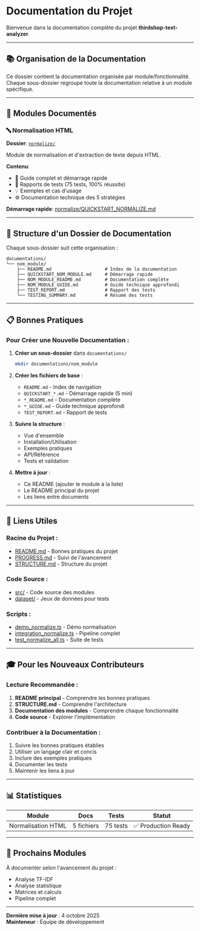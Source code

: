 # Documentation du Projet

Bienvenue dans la documentation complète du projet **thirdshop-text-analyzer**.

---

## 📚 Organisation de la Documentation

Ce dossier contient la documentation organisée par module/fonctionnalité. Chaque sous-dossier regroupe toute la documentation relative à un module spécifique.

---

## 📁 Modules Documentés

### 🔤 Normalisation HTML
**Dossier**: [`normalize/`](./normalize/)

Module de normalisation et d'extraction de texte depuis HTML.

**Contenu**:
- 📖 Guide complet et démarrage rapide
- 🧪 Rapports de tests (75 tests, 100% réussite)
- 💡 Exemples et cas d'usage
- ⚙️ Documentation technique des 5 stratégies

**Démarrage rapide**: [normalize/QUICKSTART_NORMALIZE.md](./normalize/QUICKSTART_NORMALIZE.md)

---

## 🎯 Structure d'un Dossier de Documentation

Chaque sous-dossier suit cette organisation :

```
documentations/
└── nom_module/
    ├── README.md                    # Index de la documentation
    ├── QUICKSTART_NOM_MODULE.md     # Démarrage rapide
    ├── NOM_MODULE_README.md         # Documentation complète
    ├── NOM_MODULE_GUIDE.md          # Guide technique approfondi
    ├── TEST_REPORT.md               # Rapport des tests
    └── TESTING_SUMMARY.md           # Résumé des tests
```

---

## 📋 Bonnes Pratiques

### Pour Créer une Nouvelle Documentation :

1. **Créer un sous-dossier** dans `documentations/`
   ```bash
   mkdir documentations/nom_module
   ```

2. **Créer les fichiers de base** :
   - `README.md` - Index de navigation
   - `QUICKSTART_*.md` - Démarrage rapide (5 min)
   - `*_README.md` - Documentation complète
   - `*_GUIDE.md` - Guide technique approfondi
   - `TEST_REPORT.md` - Rapport de tests

3. **Suivre la structure** :
   - Vue d'ensemble
   - Installation/Utilisation
   - Exemples pratiques
   - API/Référence
   - Tests et validation

4. **Mettre à jour** :
   - Ce README (ajouter le module à la liste)
   - Le README principal du projet
   - Les liens entre documents

---

## 🔗 Liens Utiles

### Racine du Projet :
- [README.md](../README.md) - Bonnes pratiques du projet
- [PROGRESS.md](../PROGRESS.md) - Suivi de l'avancement
- [STRUCTURE.md](../STRUCTURE.md) - Structure du projet

### Code Source :
- [src/](../src/) - Code source des modules
- [dataset/](../dataset/) - Jeux de données pour tests

### Scripts :
- [demo_normalize.ts](../demo_normalize.ts) - Démo normalisation
- [integration_normalize.ts](../integration_normalize.ts) - Pipeline complet
- [test_normalize_all.ts](../test_normalize_all.ts) - Suite de tests

---

## 🎓 Pour les Nouveaux Contributeurs

### Lecture Recommandée :

1. **README principal** - Comprendre les bonnes pratiques
2. **STRUCTURE.md** - Comprendre l'architecture
3. **Documentation des modules** - Comprendre chaque fonctionnalité
4. **Code source** - Explorer l'implémentation

### Contribuer à la Documentation :

1. Suivre les bonnes pratiques établies
2. Utiliser un langage clair et concis
3. Inclure des exemples pratiques
4. Documenter les tests
5. Maintenir les liens à jour

---

## 📊 Statistiques

| Module | Docs | Tests | Statut |
|--------|------|-------|--------|
| Normalisation HTML | 5 fichiers | 75 tests | ✅ Production Ready |

---

## 🚀 Prochains Modules

À documenter selon l'avancement du projet :
- Analyse TF-IDF
- Analyse statistique
- Matrices et calculs
- Pipeline complet

---

**Dernière mise à jour** : 4 octobre 2025  
**Mainteneur** : Équipe de développement

